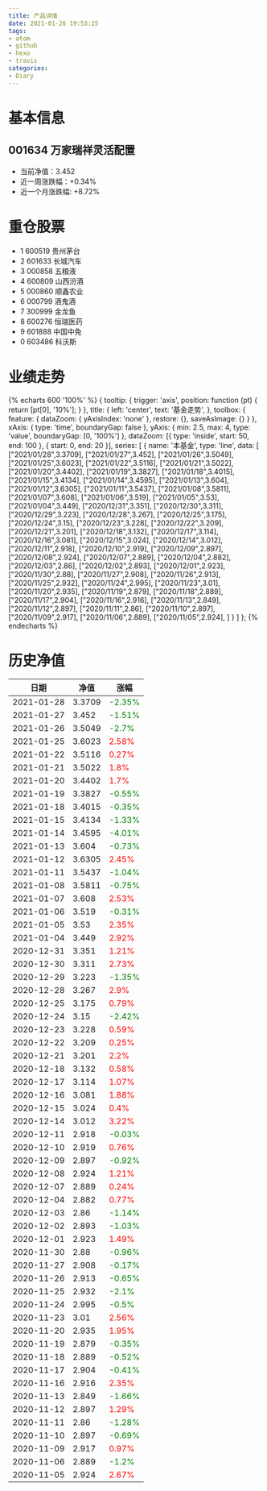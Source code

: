 ```yaml
---
title: 产品详情
date: 2021-01-26 19:53:25
tags:
- atom
- github
- hexo
- travis
categories:
- Diary
---
```


# 基本信息
## 001634 万家瑞祥灵活配置
- 当前净值：3.452
- 近一周涨跌幅：+0.34%
- 近一个月涨跌幅: +8.72%

# 重仓股票
- 1 600519 贵州茅台
- 2 601633 长城汽车
- 3 000858 五粮液
- 4 600809 山西汾酒
- 5 000860 顺鑫农业
- 6 000799 酒鬼酒
- 7 300999 金龙鱼
- 8 600276 恒瑞医药
- 9 601888 中国中免
- 0 603486 科沃斯

# 业绩走势

{% echarts 600 '100%' %}
{
  tooltip: {
        trigger: 'axis',
        position: function (pt) {
            return [pt[0], '10%'];
        }
    },
    title: {
        left: 'center',
        text: '基金走势',
    },
    toolbox: {
        feature: {
            dataZoom: {
                yAxisIndex: 'none'
            },
            restore: {},
            saveAsImage: {}
        }
    },
    xAxis: {
        type: 'time',
        boundaryGap: false
    },
    yAxis: {
        min: 2.5,
        max: 4,
        type: 'value',
        boundaryGap: [0, '100%']
    },
    dataZoom: [{
        type: 'inside',
        start: 50,
        end: 100
    }, {
        start: 0,
        end: 20
    }],
    series: [
        {
            name: '本基金',
            type: 'line',
            data: [
            ["2021/01/28",3.3709],
["2021/01/27",3.452],
["2021/01/26",3.5049],
["2021/01/25",3.6023],
["2021/01/22",3.5116],
["2021/01/21",3.5022],
["2021/01/20",3.4402],
["2021/01/19",3.3827],
["2021/01/18",3.4015],
["2021/01/15",3.4134],
["2021/01/14",3.4595],
["2021/01/13",3.604],
["2021/01/12",3.6305],
["2021/01/11",3.5437],
["2021/01/08",3.5811],
["2021/01/07",3.608],
["2021/01/06",3.519],
["2021/01/05",3.53],
["2021/01/04",3.449],
["2020/12/31",3.351],
["2020/12/30",3.311],
["2020/12/29",3.223],
["2020/12/28",3.267],
["2020/12/25",3.175],
["2020/12/24",3.15],
["2020/12/23",3.228],
["2020/12/22",3.209],
["2020/12/21",3.201],
["2020/12/18",3.132],
["2020/12/17",3.114],
["2020/12/16",3.081],
["2020/12/15",3.024],
["2020/12/14",3.012],
["2020/12/11",2.918],
["2020/12/10",2.919],
["2020/12/09",2.897],
["2020/12/08",2.924],
["2020/12/07",2.889],
["2020/12/04",2.882],
["2020/12/03",2.86],
["2020/12/02",2.893],
["2020/12/01",2.923],
["2020/11/30",2.88],
["2020/11/27",2.908],
["2020/11/26",2.913],
["2020/11/25",2.932],
["2020/11/24",2.995],
["2020/11/23",3.01],
["2020/11/20",2.935],
["2020/11/19",2.879],
["2020/11/18",2.889],
["2020/11/17",2.904],
["2020/11/16",2.916],
["2020/11/13",2.849],
["2020/11/12",2.897],
["2020/11/11",2.86],
["2020/11/10",2.897],
["2020/11/09",2.917],
["2020/11/06",2.889],
["2020/11/05",2.924],
            ]
        }
    ]
};
{% endecharts %}

# 历史净值

| 日期 | 净值 | 涨幅 |
| --- | --- | --- |
|2021-01-28|3.3709|<font color=green>-2.35%</font>|
|2021-01-27|3.452|<font color=green>-1.51%</font>|
|2021-01-26|3.5049|<font color=green>-2.7%</font>|
|2021-01-25|3.6023|<font color=red>2.58%</font>|
|2021-01-22|3.5116|<font color=red>0.27%</font>|
|2021-01-21|3.5022|<font color=red>1.8%</font>|
|2021-01-20|3.4402|<font color=red>1.7%</font>|
|2021-01-19|3.3827|<font color=green>-0.55%</font>|
|2021-01-18|3.4015|<font color=green>-0.35%</font>|
|2021-01-15|3.4134|<font color=green>-1.33%</font>|
|2021-01-14|3.4595|<font color=green>-4.01%</font>|
|2021-01-13|3.604|<font color=green>-0.73%</font>|
|2021-01-12|3.6305|<font color=red>2.45%</font>|
|2021-01-11|3.5437|<font color=green>-1.04%</font>|
|2021-01-08|3.5811|<font color=green>-0.75%</font>|
|2021-01-07|3.608|<font color=red>2.53%</font>|
|2021-01-06|3.519|<font color=green>-0.31%</font>|
|2021-01-05|3.53|<font color=red>2.35%</font>|
|2021-01-04|3.449|<font color=red>2.92%</font>|
|2020-12-31|3.351|<font color=red>1.21%</font>|
|2020-12-30|3.311|<font color=red>2.73%</font>|
|2020-12-29|3.223|<font color=green>-1.35%</font>|
|2020-12-28|3.267|<font color=red>2.9%</font>|
|2020-12-25|3.175|<font color=red>0.79%</font>|
|2020-12-24|3.15|<font color=green>-2.42%</font>|
|2020-12-23|3.228|<font color=red>0.59%</font>|
|2020-12-22|3.209|<font color=red>0.25%</font>|
|2020-12-21|3.201|<font color=red>2.2%</font>|
|2020-12-18|3.132|<font color=red>0.58%</font>|
|2020-12-17|3.114|<font color=red>1.07%</font>|
|2020-12-16|3.081|<font color=red>1.88%</font>|
|2020-12-15|3.024|<font color=red>0.4%</font>|
|2020-12-14|3.012|<font color=red>3.22%</font>|
|2020-12-11|2.918|<font color=green>-0.03%</font>|
|2020-12-10|2.919|<font color=red>0.76%</font>|
|2020-12-09|2.897|<font color=green>-0.92%</font>|
|2020-12-08|2.924|<font color=red>1.21%</font>|
|2020-12-07|2.889|<font color=red>0.24%</font>|
|2020-12-04|2.882|<font color=red>0.77%</font>|
|2020-12-03|2.86|<font color=green>-1.14%</font>|
|2020-12-02|2.893|<font color=green>-1.03%</font>|
|2020-12-01|2.923|<font color=red>1.49%</font>|
|2020-11-30|2.88|<font color=green>-0.96%</font>|
|2020-11-27|2.908|<font color=green>-0.17%</font>|
|2020-11-26|2.913|<font color=green>-0.65%</font>|
|2020-11-25|2.932|<font color=green>-2.1%</font>|
|2020-11-24|2.995|<font color=green>-0.5%</font>|
|2020-11-23|3.01|<font color=red>2.56%</font>|
|2020-11-20|2.935|<font color=red>1.95%</font>|
|2020-11-19|2.879|<font color=green>-0.35%</font>|
|2020-11-18|2.889|<font color=green>-0.52%</font>|
|2020-11-17|2.904|<font color=green>-0.41%</font>|
|2020-11-16|2.916|<font color=red>2.35%</font>|
|2020-11-13|2.849|<font color=green>-1.66%</font>|
|2020-11-12|2.897|<font color=red>1.29%</font>|
|2020-11-11|2.86|<font color=green>-1.28%</font>|
|2020-11-10|2.897|<font color=green>-0.69%</font>|
|2020-11-09|2.917|<font color=red>0.97%</font>|
|2020-11-06|2.889|<font color=green>-1.2%</font>|
|2020-11-05|2.924|<font color=red>2.67%</font>|
